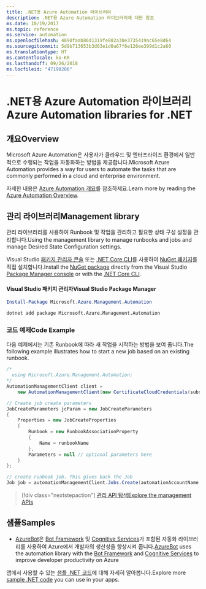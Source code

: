 ```yaml
---
title: .NET용 Azure Automation 라이브러리
description: .NET용 Azure Automation 라이브러리에 대한 참조
ms.date: 10/19/2017
ms.topic: reference
ms.service: automation
ms.openlocfilehash: 4890faab86d1319fe802a30e3735419ac65e8d64
ms.sourcegitcommit: 5d9b713653b3d03e1d0a67f6e126ee399d1c2a60
ms.translationtype: HT
ms.contentlocale: ko-KR
ms.lasthandoff: 09/26/2018
ms.locfileid: "47190286"
---
```

# <a name="azure-automation-libraries-for-net"></a><span data-ttu-id="8a36d-103">.NET용 Azure Automation 라이브러리</span><span class="sxs-lookup"><span data-stu-id="8a36d-103">Azure Automation libraries for .NET</span></span>

## <a name="overview"></a><span data-ttu-id="8a36d-104">개요</span><span class="sxs-lookup"><span data-stu-id="8a36d-104">Overview</span></span>

<span data-ttu-id="8a36d-105">Microsoft Azure Automation은 사용자가 클라우드 및 엔터프라이즈 환경에서 일반적으로 수행되는 작업을 자동화하는 방법을 제공합니다.</span><span class="sxs-lookup"><span data-stu-id="8a36d-105">Microsoft Azure Automation provides a way for users to automate the tasks that are commonly performed in a cloud and enterprise environment.</span></span> 

<span data-ttu-id="8a36d-106">자세한 내용은 [Azure Automation 개요](/azure/automation/automation-intro)를 참조하세요.</span><span class="sxs-lookup"><span data-stu-id="8a36d-106">Learn more by reading the [Azure Automation Overview](/azure/automation/automation-intro).</span></span>

## <a name="management-library"></a><span data-ttu-id="8a36d-107">관리 라이브러리</span><span class="sxs-lookup"><span data-stu-id="8a36d-107">Management library</span></span>

<span data-ttu-id="8a36d-108">관리 라이브러리를 사용하여 Runbook 및 작업을 관리하고 필요한 상태 구성 설정을 관리합니다.</span><span class="sxs-lookup"><span data-stu-id="8a36d-108">Using the management library to manage runbooks and jobs and manage Desired State Configuration settings.</span></span>

<span data-ttu-id="8a36d-109">Visual Studio [패키지 관리자 콘솔][PackageManager] 또는 [.NET Core CLI][DotNetCLI]를 사용하여 [NuGet 패키지](https://www.nuget.org/packages/Microsoft.Azure.Management.Automation)를 직접 설치합니다.</span><span class="sxs-lookup"><span data-stu-id="8a36d-109">Install the [NuGet package](https://www.nuget.org/packages/Microsoft.Azure.Management.Automation) directly from the Visual Studio [Package Manager console][PackageManager] or with the [.NET Core CLI][DotNetCLI].</span></span>

#### <a name="visual-studio-package-manager"></a><span data-ttu-id="8a36d-110">Visual Studio 패키지 관리자</span><span class="sxs-lookup"><span data-stu-id="8a36d-110">Visual Studio Package Manager</span></span>

```powershell
Install-Package Microsoft.Azure.Management.Automation
```

```bash
dotnet add package Microsoft.Azure.Management.Automation
```

### <a name="code-example"></a><span data-ttu-id="8a36d-111">코드 예제</span><span class="sxs-lookup"><span data-stu-id="8a36d-111">Code Example</span></span>

<span data-ttu-id="8a36d-112">다음 예제에서는 기존 Runbook에 따라 새 작업을 시작하는 방법을 보여 줍니다.</span><span class="sxs-lookup"><span data-stu-id="8a36d-112">The following example illustrates how to start a new job based on an existing runbook.</span></span>

```csharp
/*
  using Microsoft.Azure.Management.Automation;
*/
AutomationManagementClient client =
    new AutomationManagementClient(new CertificateCloudCredentials(subscriptionId, cert));

// Create job create parameters
JobCreateParameters jcParam = new JobCreateParameters
{
    Properties = new JobCreateProperties
    {
        Runbook = new RunbookAssociationProperty
        {
            Name = runbookName
        },
        Parameters = null // optional parameters here
    }
};

// create runbook job. This gives back the Job
Job job = automationManagementClient.Jobs.Create(automationAccountName, jcParam).Job;
```

> [!div class="nextstepaction"]
> [<span data-ttu-id="8a36d-113">관리 API 탐색</span><span class="sxs-lookup"><span data-stu-id="8a36d-113">Explore the management APIs</span></span>](/dotnet/api/overview/azure/automation/management)

## <a name="samples"></a><span data-ttu-id="8a36d-114">샘플</span><span class="sxs-lookup"><span data-stu-id="8a36d-114">Samples</span></span>

* <span data-ttu-id="8a36d-115">[AzureBot](https://github.com/Microsoft/AzureBot)은 [Bot Framework](https://docs.microsoft.com/bot-framework/) 및 [Cognitive Services](/cognitive-services)가 포함된 자동화 라이브러리를 사용하여 Azure에서 개발자의 생산성을 향상시켜 줍니다.</span><span class="sxs-lookup"><span data-stu-id="8a36d-115">[AzureBot](https://github.com/Microsoft/AzureBot) uses the automation library with the [Bot Framework](https://docs.microsoft.com/bot-framework/) and [Cognitive Services](/cognitive-services) to improve developer productivity on Azure</span></span>

<span data-ttu-id="8a36d-116">앱에서 사용할 수 있는 [샘플 .NET 코드](https://azure.microsoft.com/resources/samples/?platform=dotnet)에 대해 자세히 알아봅니다.</span><span class="sxs-lookup"><span data-stu-id="8a36d-116">Explore more [sample .NET code](https://azure.microsoft.com/resources/samples/?platform=dotnet) you can use in your apps.</span></span>

[PackageManager]: https://docs.microsoft.com/nuget/tools/package-manager-console
[DotNetCLI]: https://docs.microsoft.com/dotnet/core/tools/dotnet-add-package
